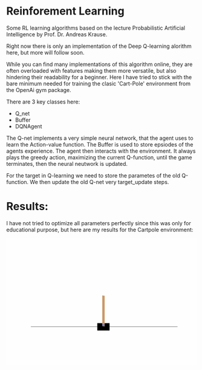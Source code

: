 # Reinforement Learning

Some RL learning algorithms based on the lecture Probabilistic Artificial Intelligence by Prof. Dr. Andreas Krause.

Right now there is only an implementation of the Deep Q-learning alorithm here, but more will follow soon.

While you can find many implementations of this algorithm online, they are often overloaded with features making them more versatile, but also hindering their readability for a beginner. Here I have tried to stick with the bare minimum needed for training the clasic 'Cart-Pole' environment from the OpenAi gym package. 

There are 3 key classes here:
* Q_net
* Buffer
* DQNAgent

The Q-net implements a very simple neural network, that the agent uses to learn the Action-value function. The Buffer is used to store epsiodes of the agents experience. The agent then interacts with the environment. It always plays the greedy action, maximizing the current Q-function, until the game terminates, then the neural neutwork is updated. 

For the target in Q-learning we need to store the parametes of the old Q-function. We then update the old Q-net very target_update steps. 

# Results: 
I have not tried to optimize all parameters perfectly since this was only for educational purpose, but here are my results for the Cartpole environment: 

![](gym_animation.gif)

